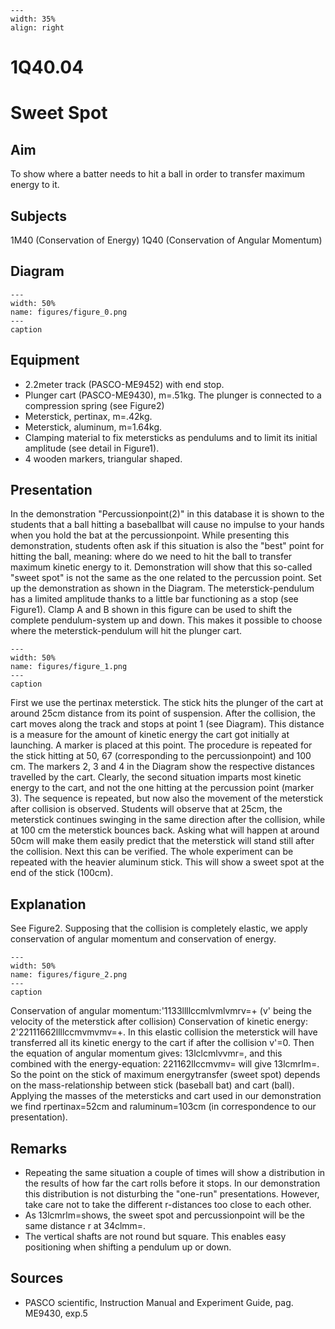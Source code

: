 
```{figure} /figures/busy.png
---
width: 35%
align: right
```
# 1Q40.04 
  # Sweet Spot 
    
  
## Aim   
 To show where a batter needs to hit a ball in order to transfer maximum energy to it.    
  
## Subjects   
 1M40 (Conservation of Energy) 1Q40 (Conservation of Angular Momentum)   
  
## Diagram   
   
```{figure} figures/figure_0.png  
---  
width: 50%  
name: figures/figure_0.png  
---  
caption  
``` 
      
  
## Equipment   
 
 *  2.2meter track (PASCO-ME9452) with end stop. 
 *  Plunger cart (PASCO-ME9430), m=.51kg. The plunger is connected to a compression spring (see Figure2) 
 *  Meterstick, pertinax, m=.42kg. 
 *  Meterstick, aluminum, m=1.64kg. 
 *  Clamping material to fix metersticks as pendulums and to limit its initial amplitude (see detail in Figure1). 
 *  4 wooden markers, triangular shaped.
     
  
## Presentation   
 In the demonstration "Percussionpoint(2)" in this database it is shown to the students that a ball hitting a baseballbat will cause no impulse to your hands when you hold the bat at the percussionpoint. While presenting this demonstration, students often ask if this situation is also the "best" point for hitting the ball, meaning: where do we need to hit the ball to transfer maximum kinetic energy to it. Demonstration will show that this so-called "sweet spot" is not the same as the one related to the percussion point. Set up the demonstration as shown in the Diagram. The meterstick-pendulum has a limited amplitude thanks to a little bar functioning as a stop (see Figure1). Clamp A and B shown in this figure can be used to shift the complete pendulum-system up and down. This makes it possible to choose where the meterstick-pendulum will hit the plunger cart.     
```{figure} figures/figure_1.png  
---  
width: 50%  
name: figures/figure_1.png  
---  
caption  
``` 
 First we use the pertinax meterstick. The stick hits the plunger of the cart at around 25cm distance from its point of suspension. After the collision, the cart moves along the track and stops at point 1 (see Diagram). This distance is a measure for the amount of kinetic energy the cart got initially at launching. A marker is placed at this point. The procedure is repeated for the stick hitting at 50, 67 (corresponding to the percussionpoint) and 100 cm. The markers 2, 3 and 4 in the Diagram show the respective distances travelled by the cart. Clearly, the second situation imparts most kinetic energy to the cart, and not the one hitting at the percussion point (marker 3). The sequence is repeated, but now also the movement of the meterstick after collision is observed. Students will observe that at 25cm, the meterstick continues swinging in the same direction after the collision, while at 100 cm the meterstick bounces back. Asking what will happen at around 50cm will make them easily predict that the  meterstick will stand still after the collision. Next this can be verified.  The whole experiment can be repeated with the heavier aluminum stick. This will show a sweet spot at the end of the stick (100cm).   
  
## Explanation   
 See Figure2. Supposing that the collision is completely elastic, we apply conservation of angular momentum and conservation of energy.    
```{figure} figures/figure_2.png  
---  
width: 50%  
name: figures/figure_2.png  
---  
caption  
``` 
 Conservation of angular momentum:'1133llllccmlvmlvmrv=+ (v' being the velocity of the meterstick after collision) Conservation of kinetic energy: 2'22111662llllccmvmvmv=+. In this elastic collision the meterstick will have transferred all its kinetic energy to the cart if after the collision v'=0. Then the equation of angular momentum gives: 13lclcmlvvmr=, and this combined with the energy-equation: 221162llccmvmv= will give 13lcmrlm=. So the point on the stick of maximum energytransfer (sweet spot) depends on the mass-relationship between stick (baseball bat) and cart (ball). Applying the masses of the metersticks and cart used in our demonstration we find rpertinax=52cm and raluminum=103cm (in correspondence to our presentation).    
  
## Remarks   
 
 *  Repeating the same situation a couple of times will show a distribution in the results of how far the cart rolls before it stops. In our demonstration this distribution is not disturbing the "one-run" presentations. However, take care not to take the different r-distances too close to each other. 
 *  As 13lcmrlm=shows, the sweet spot and percussionpoint will be the same    distance r at 34clmm=. 
 *  The vertical shafts are not round but square. This enables easy positioning when shifting a pendulum up or down.
   
  
## Sources   
 
 *  PASCO scientific, Instruction Manual and Experiment Guide, pag. ME9430, exp.5
  